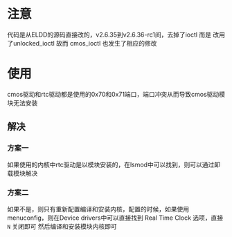 # 注意
代码是从ELDD的源码直接改的，v2.6.35到v2.6.36-rc1间，去掉了ioctl 而是 改用了unlocked_ioctl
故而 cmos_ioctl 也发生了相应的修改
# 使用
cmos驱动和rtc驱动都是使用的0x70和0x71端口，端口冲突从而导致cmos驱动模块无法安装
## 解决
### 方案一
如果使用的内核中rtc驱动是以模块安装的，在lsmod中可以找到，则可以通过卸载模块解决
### 方案二
如果不是，则只有重新配置编译和安装内核，配置的时候，如果使用menuconfig，则在Device drivers中可以直接找到 Real Time Clock 选项，直接 `N` 关闭即可
然后编译和安装模块内核即可